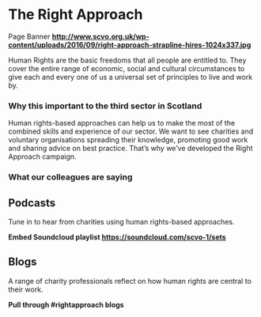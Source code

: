# The Right Approach

Page Banner **http://www.scvo.org.uk/wp-content/uploads/2016/09/right-approach-strapline-hires-1024x337.jpg**

Human Rights are the basic freedoms that all people are entitled to. They cover the entire range of economic, social and cultural circumstances to give each and every one of us a universal set of principles to live and work by.

### Why this important to the third sector in Scotland

Human rights-based approaches can help us to make the most of the combined skills and experience of our sector. We want to see charities and voluntary organisations spreading their knowledge, promoting good work and sharing advice on best practice. That’s why we’ve developed the Right Approach campaign.

### What our colleagues are saying

## Podcasts

Tune in to hear from charities using human rights-based approaches.

**Embed Soundcloud playlist https://soundcloud.com/scvo-1/sets**

## Blogs

A range of charity professionals reflect on how human rights are central to their work.

**Pull through #rightapproach blogs**
